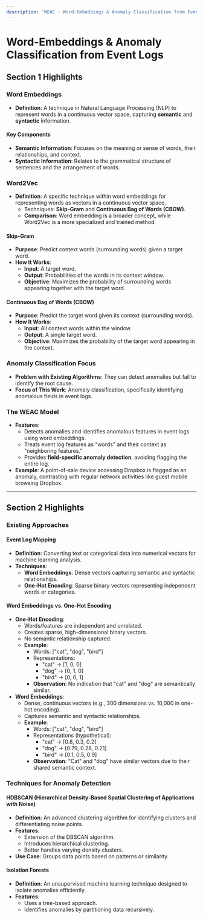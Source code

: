 ```yaml
---
description: 'WEAC : Word-Embeddings & Anomaly Classification from Event Logs'
---
```


# Word-Embeddings & Anomaly Classification from Event Logs

## Section 1 Highlights

### Word Embeddings

* **Definition**: A technique in Natural Language Processing (NLP) to represent words in a continuous vector space, capturing **semantic** and **syntactic** information.

#### Key Components

* **Semantic Information**: Focuses on the meaning or sense of words, their relationships, and context.
* **Syntactic Information**: Relates to the grammatical structure of sentences and the arrangement of words.

### Word2Vec

* **Definition**: A specific technique within word embeddings for representing words as vectors in a continuous vector space.
  * Techniques: **Skip-Gram** and **Continuous Bag of Words (CBOW)**.
  * **Comparison**: Word embedding is a broader concept, while Word2Vec is a more specialized and trained method.

#### Skip-Gram

* **Purpose**: Predict context words (surrounding words) given a target word.
* **How It Works**:
  * **Input**: A target word.
  * **Output**: Probabilities of the words in its context window.
  * **Objective**: Maximizes the probability of surrounding words appearing together with the target word.

#### Continuous Bag of Words (CBOW)

* **Purpose**: Predict the target word given its context (surrounding words).
* **How It Works**:
  * **Input**: All context words within the window.
  * **Output**: A single target word.
  * **Objective**: Maximizes the probability of the target word appearing in the context.

### Anomaly Classification Focus

* **Problem with Existing Algorithms**: They can detect anomalies but fail to identify the root cause.
* **Focus of This Work**: Anomaly classification, specifically identifying anomalous fields in event logs.

### The WEAC Model

* **Features**:
  * Detects anomalies and identifies anomalous features in event logs using word embeddings.
  * Treats event log features as "words" and their context as "neighboring features."
  * Provides **field-specific anomaly detection**, avoiding flagging the entire log.
* **Example**: A point-of-sale device accessing Dropbox is flagged as an anomaly, contrasting with regular network activities like guest mobile browsing Dropbox.

***

## Section 2 Highlights

### Existing Approaches

#### Event Log Mapping

* **Definition**: Converting text or categorical data into numerical vectors for machine learning analysis.
* **Techniques**:
  * **Word Embeddings**: Dense vectors capturing semantic and syntactic relationships.
  * **One-Hot Encoding**: Sparse binary vectors representing independent words or categories.

#### Word Embeddings vs. One-Hot Encoding

* **One-Hot Encoding**:
  * Words/features are independent and unrelated.
  * Creates sparse, high-dimensional binary vectors.
  * No semantic relationship captured.
  * **Example**:
    * Words: \["cat", "dog", "bird"]
    * Representations:
      * "cat" → \[1, 0, 0]
      * "dog" → \[0, 1, 0]
      * "bird" → \[0, 0, 1]
    * **Observation**: No indication that "cat" and "dog" are semantically similar.
* **Word Embeddings**:
  * Dense, continuous vectors (e.g., 300 dimensions vs. 10,000 in one-hot encoding).
  * Captures semantic and syntactic relationships.
  * **Example**:
    * Words: \["cat", "dog", "bird"]
    * Representations (hypothetical):
      * "cat" → \[0.8, 0.3, 0.2]
      * "dog" → \[0.79, 0.28, 0.21]
      * "bird" → \[0.1, 0.5, 0.9]
    * **Observation**: "Cat" and "dog" have similar vectors due to their shared semantic context.

### Techniques for Anomaly Detection

#### HDBSCAN (Hierarchical Density-Based Spatial Clustering of Applications with Noise)

* **Definition**: An advanced clustering algorithm for identifying clusters and differentiating noise points.
* **Features**:
  * Extension of the DBSCAN algorithm.
  * Introduces hierarchical clustering.
  * Better handles varying density clusters.
* **Use Case**: Groups data points based on patterns or similarity.

#### Isolation Forests

* **Definition**: An unsupervised machine learning technique designed to isolate anomalies efficiently.
* **Features**:
  * Uses a tree-based approach.
  * Identifies anomalies by partitioning data recursively.
